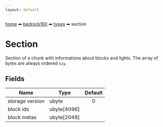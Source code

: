 ```yaml
---
layout: default
---
```


[home](/) ➡ [bedrock160](/protocol/bedrock160) ➡ [types](/protocol/bedrock160/types) ➡ section

# Section

Section of a chunk with informations about blocks and lights. The array of bytes are always ordered `xzy`.

## Fields

Name | Type | Default
---|---|:---:
storage version | ubyte | 0
block ids | ubyte[4096] | 
block metas | ubyte[2048] | 

